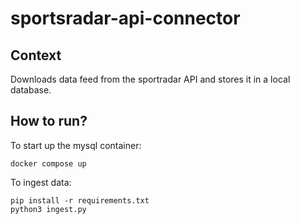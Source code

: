 # sportsradar-api-connector

## Context
Downloads data feed from the sportradar API and stores it in a local database.

## How to run?

To start up the mysql container:
```shell
docker compose up
```

To ingest data:
```shell
pip install -r requirements.txt
python3 ingest.py
```